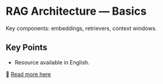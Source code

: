 # RAG Architecture — Basics

Key components: embeddings, retrievers, context windows.

## Key Points
- Resource available in English.

📖 [Read more here](https://docs.example.com/ai/rag-basics)
